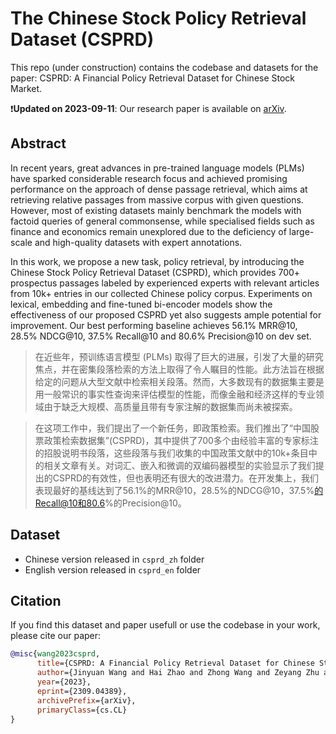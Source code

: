 # The Chinese Stock Policy Retrieval Dataset (CSPRD)

This repo (under construction) contains the codebase and datasets for the paper: CSPRD: A Financial Policy Retrieval Dataset for Chinese Stock Market. 

❗️**Updated on 2023-09-11**: Our research paper is available on [arXiv](https://arxiv.org/abs/2309.04389).

## Abstract

In recent years, great advances in pre-trained language models (PLMs) have sparked considerable research focus and achieved promising performance on the approach of dense passage retrieval, which aims at retrieving relative passages from massive corpus with given questions. However, most of existing datasets mainly benchmark the models with factoid queries of general commonsense, while specialised fields such as finance and economics remain unexplored due to the deficiency of large-scale and high-quality datasets with expert annotations. 

In this work, we propose a new task, policy retrieval, by introducing the Chinese Stock Policy Retrieval Dataset (CSPRD), which provides 700+ prospectus passages labeled by experienced experts with relevant articles from 10k+ entries in our collected Chinese policy corpus. Experiments on lexical, embedding and fine-tuned bi-encoder models show the effectiveness of our proposed CSPRD yet also suggests ample potential for improvement. Our best performing baseline achieves 56.1% MRR@10, 28.5% NDCG@10, 37.5% Recall@10 and 80.6% Precision@10 on dev set.

> 在近些年，预训练语言模型 (PLMs) 取得了巨大的进展，引发了大量的研究焦点，并在密集段落检索的方法上取得了令人瞩目的性能。此方法旨在根据给定的问题从大型文献中检索相关段落。然而，大多数现有的数据集主要是用一般常识的事实性查询来评估模型的性能，而像金融和经济这样的专业领域由于缺乏大规模、高质量且带有专家注解的数据集而尚未被探索。

> 在这项工作中，我们提出了一个新任务，即政策检索。我们推出了“中国股票政策检索数据集”(CSPRD)，其中提供了700多个由经验丰富的专家标注的招股说明书段落，这些段落与我们收集的中国政策文献中的10k+条目中的相关文章有关。对词汇、嵌入和微调的双编码器模型的实验显示了我们提出的CSPRD的有效性，但也表明还有很大的改进潜力。在开发集上，我们表现最好的基线达到了56.1%的MRR@10，28.5%的NDCG@10，37.5%的Recall@10和80.6%的Precision@10。


## Dataset

- Chinese version released in `csprd_zh` folder
- English version released in `csprd_en` folder


## Citation

If you find this dataset and paper usefull or use the codebase in your work, please cite our paper:

```bibtex
@misc{wang2023csprd,
      title={CSPRD: A Financial Policy Retrieval Dataset for Chinese Stock Market}, 
      author={Jinyuan Wang and Hai Zhao and Zhong Wang and Zeyang Zhu and Jinhao Xie and Yong Yu and Yongjian Fei and Yue Huang and Dawei Cheng},
      year={2023},
      eprint={2309.04389},
      archivePrefix={arXiv},
      primaryClass={cs.CL}
}
```
